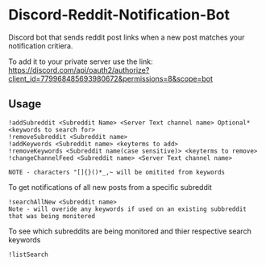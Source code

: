 # Discord-Reddit-Notification-Bot

Discord bot that sends reddit post links when a new post matches your notification critiera.

To add it to your private server use the link:
https://discord.com/api/oauth2/authorize?client_id=779968485693980672&permissions=8&scope=bot

## Usage

```
!addSubreddit <Subreddit Name> <Server Text channel name> Optional*<keywords to search for>
!removeSubreddit <Subreddit name>
!addKeywords <Subreddit name> <keyterms to add>
!removeKeywords <Subreddit name(case sensitive)> <keyterms to remove>
!changeChannelFeed <Subreddit name> <Server Text channel name>

NOTE - characters "[]{}()*_,~ will be omitited from keywords
```
To get notifications of all new posts from a specific subreddit
```
!searchAllNew <Subreddit name>
Note - will overide any keywords if used on an existing subbreddit that was being monitered
```

To see which subreddits are being monitored and thier respective search keywords
```
!listSearch
```

